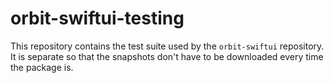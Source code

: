 # orbit-swiftui-testing

This repository contains the test suite used by the `orbit-swiftui` repository. It is separate so that the snapshots don't have to be downloaded every time the package is.
